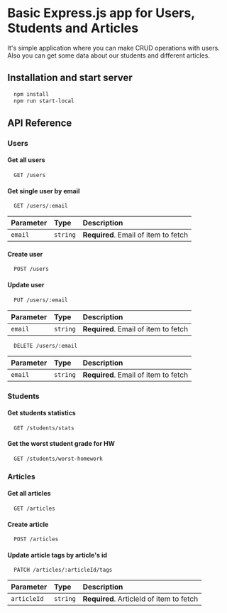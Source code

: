
# Basic Express.js app for Users, Students and Articles

It's simple application where you can make CRUD operations with users. Also you can get some data about our students and different articles.


## Installation and start server


```bash
  npm install
  npm run start-local
```

## API Reference

### Users
#### Get all users

```http
  GET /users
```

#### Get single user by email

```http
  GET /users/:email
```
| Parameter | Type     | Description                       |
| :-------- | :------- | :-------------------------------- |
| `email`      | `string` | **Required**. Email of item to fetch |

#### Create user

```http
  POST /users
```

#### Update user

```http
  PUT /users/:email
```

| Parameter | Type     | Description                       |
| :-------- | :------- | :-------------------------------- |
| `email`      | `string` | **Required**. Email of item to fetch |

```http
  DELETE /users/:email
```

| Parameter | Type     | Description                       |
| :-------- | :------- | :-------------------------------- |
| `email`      | `string` | **Required**. Email of item to fetch |

### Students
#### Get students statistics

```http
  GET /students/stats
```
#### Get the worst student grade for HW

```http
  GET /students/worst-homework
```
### Articles
#### Get all articles

```http
  GET /articles
```
#### Create article

```http
  POST /articles
```
#### Update article tags by article's id

```http
  PATCH /articles/:articleId/tags
```

| Parameter | Type     | Description                       |
| :-------- | :------- | :-------------------------------- |
| `articleId`      | `string` | **Required**. ArticleId of item to fetch |


